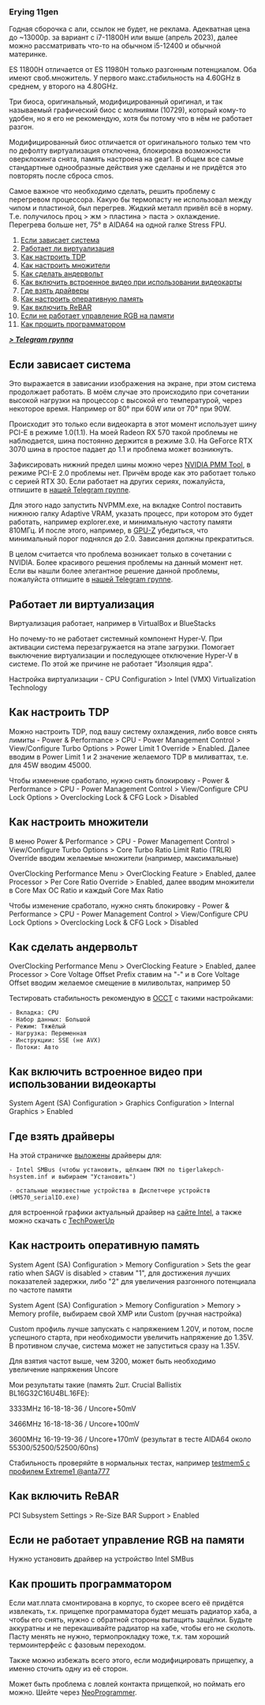 ### Erying 11gen

Годная сборочка с али, ссылок не будет, не реклама. Адекватная цена до ~13000р. за вариант с i7-11800H или выше (апрель 2023), далее можно рассматривать что-то на обычном i5-12400 и обычной материнке.

ES 11800H отличается от ES 11980H только разгонным потенциалом. Оба имеют своб.множитель. У первого макс.стабильность на 4.60GHz в среднем, у второго на 4.80GHz.

Три биоса, оригинальный, модифицированный оригинал, и так называемый графический биос с молниями (10729), который кому-то удобен, но я его не рекомендую, хотя бы потому что в нём не работает разгон.

Модифицированный биос отличается от оригинального только тем что по дефолту виртуализация отключена, блокировка возможности оверклокинга снята, память настроена на gear1. В общем все самые стандартные однообразные действия уже сделаны и не придётся это повторять после сброса cmos.

Самое важное что необходимо сделать, решить проблему с перегревом процессора. Какую бы термопасту не использовал между чипом и пластиной, был перегрев. Жидкий металл привёл всё в норму. Т.е. получилось проц > жм > пластина > паста > охлаждение. Перегрева больше нет, 75° в AIDA64 на одной галке Stress FPU.

1. [Если зависает система](#Если-зависает-система)
2. [Работает ли виртуализация](#Работает-ли-виртуализация)
3. [Как настроить TDP](#Как-настроить-TDP)
4. [Как настроить множители](#Как-настроить-множители)
5. [Как сделать андервольт](#Как-сделать-андервольт)
6. [Как включить встроенное видео при использовании видеокарты](#Как-включить-встроенное-видео-при-использовании-видеокарты)
7. [Где взять драйверы](#Где-взять-драйверы)
8. [Как настроить оперативную память](#Как-настроить-оперативную-память)
9. [Как включить ReBAR](#Как-включить-ReBAR)
10. [Если не работает управление RGB на памяти](#Если-не-работает-управление-RGB-на-памяти)
11. [Как прошить программатором](#Как-прошить-программатором)

***[> Telegram группа](https://t.me/russian_xeon_community)***

## Если зависает система

Это выражается в зависании изображения на экране, при этом система продолжает работать. В моём случае это происходило при сочетании высокой нагрузки на процессор с высокой его температурой, через некоторое время. Например от 80° при 60W или от 70° при 90W.

Происходит это только если видеокарта в этот момент использует шину PCI-E в режиме 1.0(1.1). На моей Radeon RX 570 такой проблемы не наблюдается, шина постоянно держится в режиме 3.0. На GeForce RTX 3070 шина в простое падает до 1.1 и проблема может возникнуть.

Зафиксировать нижний предел шины можно через [NVIDIA PMM Tool](https://github.com/Koshak1013/HuananzhiX99_BIOS_mods/blob/master/Erying%2011gen/NVIDIA_PMM_Tool_v2.5.0.120_20230427.zip), в режиме PCI-E 2.0 проблемы нет. Причём вроде как это работает только с серией RTX 30. Если работает на других сериях, пожалуйста, отпишите в [нашей Telegram группе](https://t.me/russian_xeon_community).

Для этого надо запустить NVPMM.exe, на вкладке Control поставить нижнюю галку Adaptive VRAM, указать процесс, при котором это будет работать, например explorer.exe, и минимальную частоту памяти 810МГц. И после этого, например, в [GPU-Z](https://www.techpowerup.com/download/techpowerup-gpu-z/) убедиться, что минимальный порог поднялся до 2.0. Зависания должны прекратиться.

В целом считается что проблема возникает только в сочетании с NVIDIA. Более красивого решения проблемы на данный момент нет. Если вы нашли более элегантное решение данной проблемы, пожалуйста отпишите в [нашей Telegram группе](https://t.me/russian_xeon_community).

## Работает ли виртуализация

Виртуализация работает, например в VirtualBox и BlueStacks

Но почему-то не работает системный компонент Hyper-V. При активации система перезагружается на этапе загрузки. Помогает выключение виртуализации и последующее отключение Hyper-V в системе. По этой же причине не работает "Изоляция ядра".

Настройка виртуализации - CPU Configuration > Intel (VMX) Virtualization Technology

## Как настроить TDP

Можно настроить TDP, под вашу систему охлаждения, либо вовсе снять лимиты - Power & Performance > CPU - Power Management Control > View/Configure Turbo Options > Power Limit 1 Override > Enabled. Далее вводим в Power Limit 1 и 2 значение желаемого TDP в миливаттах, т.е. для 45W вводим 45000.

Чтобы изменение сработало, нужно снять блокировку - Power & Performance > CPU - Power Management Control > View/Configure CPU Lock Options > Overclocking Lock & CFG Lock > Disabled

## Как настроить множители

В меню Power & Performance > CPU - Power Management Control > View/Configure Turbo Options > Core Turbo Ratio Limit Ratio (TRLR) Override вводим желаемые множители (например, максимальные)

OverClocking Performance Menu > OverClocking Feature > Enabled, далее Processor > Per Core Ratio Override > Enabled, далее вводим множители в Core Max OC Ratio и каждый Core Max Ratio

Чтобы изменение сработало, нужно снять блокировку - Power & Performance > CPU - Power Management Control > View/Configure CPU Lock Options > Overclocking Lock & CFG Lock > Disabled

## Как сделать андервольт

OverClocking Performance Menu > OverClocking Feature > Enabled, далее Processor > Core Voltage Offset Prefix ставим на "-" и в Core Voltage Offset вводим желаемое смещение в миливольтах, например 50

Тестировать стабильность рекомендую в [OCCT](https://www.ocbase.com/) с такими настройками:

    - Вкладка: CPU
    - Набор данных: Большой
    - Режим: Тяжёлый
    - Нагрузка: Переменная
    - Инструкции: SSE (не AVX)
    - Потоки: Авто

## Как включить встроенное видео при использовании видеокарты

System Agent (SA) Configuration > Graphics Configuration > Internal Graphics > Enabled

## Где взять драйверы

На этой страничке [выложены](https://github.com/Koshak1013/HuananzhiX99_BIOS_mods/blob/master/Erying%2011gen/drivers_erying11gen.zip) драйверы для:

    - Intel SMBus (чтобы установить, щёлкаем ПКМ по tigerlakepch-hsystem.inf и выбираем "Установить")

    - остальные неизвестные устройства в Диспетчере устройств (HM570_serialIO.exe)

для встроенной графики актуальный драйвер на [сайте Intel](https://www.intel.ru/content/www/ru/ru/download/726609/intel-arc-iris-xe-graphics-whql-windows.html), а также можно скачать с [TechPowerUp](https://www.techpowerup.com/download/intel-graphics-drivers)

## Как настроить оперативную память

System Agent (SA) Configuration > Memory Configuration > Sets the gear ratio when SAGV is disabled > ставим "1", для достижения лучших показателей задержки, либо "2" для увеличения разгонного потенциала по частоте памяти

System Agent (SA) Configuration > Memory Configuration > Memory > Memory profile, выбираем свой XMP или Custom (ручная настройка)

Custom профиль лучше запускать с напряжением 1.20V, и потом, после успешного старта, при необходимости увеличить напряжение до 1.35V. В противном случае, система может не запуститься сразу на 1.35V.

Для взятия частот выше, чем 3200, может быть необходимо увеличение напряжения Uncore

Мои результаты такие (память 2шт. Crucial Ballistix BL16G32C16U4BL.16FE):

3333MHz 16-18-18-36 / Uncore+50mV

3466MHz 16-18-18-36 / Uncore+100mV

3600MHz 16-19-19-36 / Uncore+170mV (результат в тесте AIDA64 около 55300/52500/52500/60ns)

Стабильность проверяйте в нормальных тестах, например [testmem5 с профилем Extreme1 @anta777](https://github.com/Koshak1013/HuananzhiX99_BIOS_mods/blob/master/TM5.zip)

## Как включить ReBAR

PCI Subsystem Settings > Re-Size BAR Support > Enabled

## Если не работает управление RGB на памяти

Нужно установить драйвер на устройство Intel SMBus

## Как прошить программатором

Если мат.плата смонтирована в корпус, то скорее всего её придётся извлекать, т.к. прищепке программатора будет мешать радиатор хаба, а чтобы его снять, нужно с обратной стороны вытащить защёлки. Будьте аккуратны и не перекашивайте радиатор на хабе, чтобы его не сколоть. Пасту менять не нужно, термопрокладку тоже, т.к. там хороший термоинтерфейс с фазовым переходом.

Также можно избежать всего этого, если модифицировать прищепку, а именно сточить одну из её сторон.

Может быть проблема с ловлей контакта прищепкой, но поймать его можно. Шейте через [NeoProgrammer](https://github.com/Koshak1013/HuananzhiX99_BIOS_mods/blob/master/NeoProgrammer_2.2.0.10.zip).
